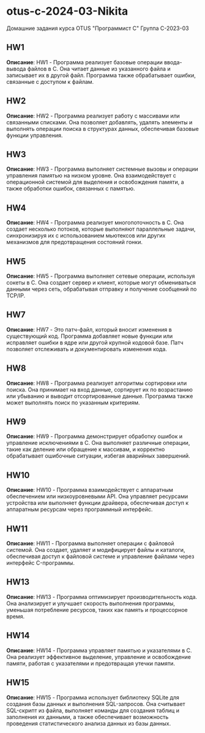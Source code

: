 # otus-c-2024-03-Nikita
Домашние задания курса OTUS "Программист C"
Группа C-2023-03


## HW1
**Описание**: HW1 - Программа реализует базовые операции ввода-вывода файлов в C. 
Она читает данные из указанного файла и записывает их в другой файл. 
Программа также обрабатывает ошибки, связанные с доступом к файлам.

## HW2
**Описание**: HW2 - Программа реализует работу с массивами или связанными списками.
Она позволяет добавлять, удалять элементы и выполнять операции 
поиска в структурах данных, обеспечивая базовые функции управления.

## HW3
**Описание**: HW3 - Программа выполняет системные вызовы и операции управления 
памятью на низком уровне. Она взаимодействует с операционной 
системой для выделения и освобождения памяти, а также обработки 
ошибок, связанных с памятью.

## HW4
**Описание**: HW4 - Программа реализует многопоточность в C. Она создает несколько 
потоков, которые выполняют параллельные задачи, синхронизируя их 
с использованием мьютексов или других механизмов для предотвращения 
состояний гонки.

## HW5
**Описание**: HW5 - Программа выполняет сетевые операции, используя сокеты в C. 
Она создает сервер и клиент, которые могут обмениваться данными 
через сеть, обрабатывая отправку и получение сообщений по TCP/IP.

## HW7
**Описание**: HW7 - Это патч-файл, который вносит изменения в существующий код. 
Программа добавляет новые функции или исправляет ошибки в ядре 
или другой крупной кодовой базе. Патч позволяет отслеживать и 
документировать изменения кода.

## HW8
**Описание**: HW8 - Программа реализует алгоритмы сортировки или поиска. Она 
принимает на вход данные, сортирует их по возрастанию или убыванию 
и выводит отсортированные данные. Программа также может выполнять 
поиск по указанным критериям.

## HW9
**Описание**: HW9 - Программа демонстрирует обработку ошибок и управление 
исключениями в C. Она выполняет различные операции, такие как 
деление или обращение к массивам, и корректно обрабатывает 
ошибочные ситуации, избегая аварийных завершений.

## HW10
**Описание**: HW10 - Программа взаимодействует с аппаратным обеспечением или 
низкоуровневыми API. Она управляет ресурсами устройства или 
выполняет функции драйвера, обеспечивая доступ к аппаратным 
ресурсам через программный интерфейс.

## HW11
**Описание**: HW11 - Программа выполняет операции с файловой системой. Она 
создает, удаляет и модифицирует файлы и каталоги, обеспечивая 
доступ к файловой системе и управление файлами через интерфейс 
C-программы.

## HW13
**Описание**: HW13 - Программа оптимизирует производительность кода. Она 
анализирует и улучшает скорость выполнения программы, уменьшая 
потребление ресурсов, таких как память и процессорное время.

## HW14
**Описание**: HW14 - Программа управляет памятью и указателями в C. Она 
реализует эффективное выделение, управление и освобождение 
памяти, работая с указателями и предотвращая утечки памяти.

## HW15
**Описание**: HW15 - Программа использует библиотеку SQLite для создания базы данных 
и выполнения SQL-запросов. Она считывает SQL-скрипт из файла, выполняет 
команды для создания таблиц и заполнения их данными, а также 
обеспечивает возможность проведения статистического анализа данных 
из базы данных.